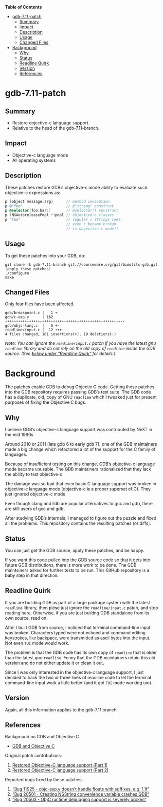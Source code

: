 <!-- markdown-toc start - Don't edit this section. Run M-x markdown-toc-refresh-toc -->
**Table of Contents**

- [gdb-7.11-patch](#gdb711patch)
    - [Summary](#summary)
    - [Impact](#impact)
    - [Description](#description)
    - [Usage](#usage)
    - [Changed Files](#changedfiles)
- [Background](#background)
    - [Why](#why)
    - [Status](#status)
    - [Readline Quirk](#readlinequirk)
    - [Version](#version)
    - [References](#references)

<!-- markdown-toc end -->

# gdb-7.11-patch


## Summary

* Restore objective-c language support.
* Relative to the head of the gdb-7.11-branch.


## Impact

* Objective-c language mode
* All operating systems


## Description

These patches restore GDB’s objective-c mode ability to evaluate such
objective-c expressions as:

```objective-c
p [object message:arg]      // method invocation
p @"foo"                    // @"string" construct
p @selector(foo:bar:)       // @selector() construct
p (NSAutoreleasePool *)pool // objective-c classes
p "foo"                     // regular c strings (yes,
                            // even c became broken
                            // in objective-c mode!)
```


## Usage

To get these patches into your GDB, do:

```
git clone -b gdb-7.11-branch git://sourceware.org/git/binutils-gdb.git
(apply these patches)
./configure
make
```


## Changed Files

Only four files have been affected.

```
gdb/breakpoint.c |   1 +
gdb/c-exp.y      | 162 ++++++++++++++++++++++++++++++++++++++++++++++++++-----
gdb/objc-lang.c  |   5 +-
readline/input.c |  12 +++--
4 files changed, 161 insertions(+), 19 deletions(-)
```

*Note: You can ignore the `readline/input.c` patch if you have the
latest gnu `readline` library and do not rely on the old copy of
`readline` inside the GDB source. (See [below under “Readline
Quirk”](#readlinequirk) for details.)*


# Background

The patches enable GDB to debug Objectie C code. Getting these patches
into the GDB repository requires passing GDB’s test suite. The GDB
code has a duplicate, old, copy of GNU `readline` which I tweaked just
for present purposes of fixing the Objective C bugs.


## Why

I believe GDB’s objective-c language support was contributed by
NeXT in the mid 1990s.

Around 2010 or 2011 (late gdb 6 to early gdb 7), one of the GDB
maintainers made a big change which refactored a lot of the support
for the C family of languages.

Because of insufficient testing on this change, GDB’s objective-c
language mode became unusable. The GDB maintainers rationalized that
they lack the ability to test objective-c.

The damage was so bad that even basic C language support was broken in
objective-c language mode (objective-c is a proper superset of C).
They just ignored objective-c mode.

Even though clang and lldb are popular alternatives to gcc and gdb,
there are still users of gcc and gdb.

After studying GDB’s internals, I managed to figure out the puzzle and
fixed all the problems. This repository contains the resulting patches
(or diffs).


## Status

You can just get the GDB source, apply these patches, and be happy.

If you want this code pulled into the GDB source code so that it gets
into future GDB distributions, there is more work to be done. The GDB
maintainers asked for further tests to be run. This GitHub repository
is a baby step in that direction.


## Readline Quirk

If you are building GDB as part of a large package system with the
latest `readline` library, then plese just ignore the
`readline/input.c` patch, and stop reading here. Otherwise, if you are
just buildng GDB standalone from its own source, read on.

After I built GDB from source, I noticed that terminal command-line
input was broken. Characters typed were not echoed and command editing
keystrokes, like backpace, were transmitted as ascii bytes into the
input. Not even `TUI` mode would work.

The problem is that the GDB code has its own copy of `readline` that
is older than the latest gnu `readline`. Funny that the GDB
maintainers retain this old version and do not either update it or
clean it out.

Since I was only interested in the objective-c language support, I
just decided to hack the two or three lines of readline code to let
the terminal command-line input work a little better (and it got `TUI`
mode working too).


## Version

Again, all this information applies to the gdb-7.11 branch.


## References

Background on GDB and Objective C

* [GDB and Objective C](https://sourceware.org/ml/gdb-patches/2016-09/msg00170.html)

Original patch contributions:

1. [Restored Objective-C language support (Part 1)](https://sourceware.org/ml/gdb-patches/2016-09/msg00100.html)
1. [Restored Objective-C language support (Part 2)](https://sourceware.org/ml/gdb-patches/2016-09/msg00382.html)

Reported bugs fixed by these patches:

1. [“Bug 11925 - objc-exp.y doesn't handle floats with suffixes, e.g. 1.1f”](https://sourceware.org/bugzilla/show_bug.cgi?id=11925)
1. [“Bug 20501 - Creating NSString convenience variable crashes GDB”](https://sourceware.org/bugzilla/show_bug.cgi?id=20501)
1. [“Bug 20503 - ObjC runtime debugging support is severely broken”](https://sourceware.org/bugzilla/show_bug.cgi?id=20503)
